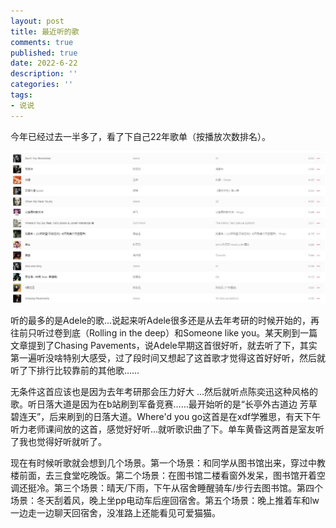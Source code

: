 ```yaml
---
layout: post
title: 最近听的歌
comments: true
published: true
date: 2022-6-22
description: ''
categories: ''
tags:
- 说说
---
```

今年已经过去一半多了，看了下自己22年歌单（按播放次数排名）。

![](\image\2022-06\5.jpg)

听的最多的是Adele的歌…说起来听Adele很多还是从去年考研的时候开始的，再往前只听过卷到底（Rolling in the deep）和Someone like you。某天刷到一篇文章提到了Chasing Pavements，说Adele早期这首很好听，就去听了下，其实第一遍听没啥特别大感受，过了段时间又想起了这首歌才觉得这首好好听，然后就听了下排行比较靠前的其他歌……

无条件这首应该也是因为去年考研那会压力好大 …然后就听点陈奕迅这种风格的歌。听日落大道是因为在b站刷到军备竞赛……最开始听的是“长亭外古道边 芳草碧连天”，后来刷到的日落大道。Where'd you go这首是在xdf学雅思，有天下午听力老师课间放的这首，感觉好好听…就听歌识曲了下。单车黄昏这两首是室友听了我也觉得好听就听了。

现在有时候听歌就会想到几个场景。第一个场景：和同学从图书馆出来，穿过中教楼前面，去三食堂吃晚饭。第二个场景：在图书馆二楼看窗外发呆，图书馆开着空调还挺冷。第三个场景：晴天/下雨，下午从宿舍睡醒骑车/步行去图书馆。第四个场景：冬天刮着风，晚上坐pp电动车后座回宿舍。第五个场景：晚上推着车和lw一边走一边聊天回宿舍，没准路上还能看见可爱猫猫。
